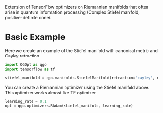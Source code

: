 Extension of TensorFlow optimizers on Riemannian manifolds that often arise in quantum information processing (Complex Stiefel manifold, positive-definite cone).
# Basic Example

Here we create an example of the Stiefel manifold with canonical metric and Cayley retraction.
```Python
import QGOpt as qgo
import tensorflow as tf

stiefel_manifold = qgo.manifolds.StiefelManifold(retraction='cayley', metric='canonical')
```
You can create a Riemannian optimizer using the Stiefel manifold above. This optimizer works almost like TF optimizer.
```Python
learning_rate = 0.1
opt = qgo.optimizers.RAdam(stiefel_manifold, learning_rate)
```
